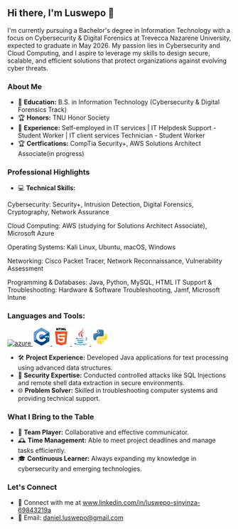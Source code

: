 ## Hi there, I'm Luswepo 👋

I'm currently pursuing a Bachelor's degree in Information Technology with a focus on Cybersecurity & Digital Forensics at Trevecca Nazarene University, expected to graduate in May 2026. My passion lies in Cybersecurity and Cloud Computing, and I aspire to leverage my skills to design secure, scalable, and efficient solutions that protect organizations against evolving cyber threats.

### About Me
- 🌟 **Education:** B.S. in Information Technology (Cybersecurity & Digital Forensics Track)
- 🏆 **Honors:** TNU Honor Society
- 💼 **Experience:** Self-employed in IT services | IT Helpdesk Support - Student Worker | IT client services Technician - Student Worker
- 🏆 **Certfications:** CompTia Security+, AWS Solutions Architect Associate(in progress)
### Professional Highlights
- 💻 **Technical Skills:**

Cybersecurity: Security+, Intrusion Detection, Digital Forensics, Cryptography, Network Assurance

Cloud Computing: AWS (studying for Solutions Architect Associate), Microsoft Azure

Operating Systems: Kali Linux, Ubuntu, macOS, Windows

Networking: Cisco Packet Tracer, Network Reconnaissance, Vulnerability Assessment

Programming & Databases: Java, Python, MySQL, HTML
IT Support & Troubleshooting: Hardware & Software Troubleshooting, Jamf, Microsoft Intune

<p align="left">
</p>

<h3 align="left"> Languages and Tools:</h3>
<p align="left"> <a href="https://azure.microsoft.com/en-in/" target="_blank" rel="noreferrer"> <img src="https://www.vectorlogo.zone/logos/microsoft_azure/microsoft_azure-icon.svg" alt="azure" width="40" height="40"/> </a> <a href="https://www.w3schools.com/cpp/" target="_blank" rel="noreferrer"> <img src="https://raw.githubusercontent.com/devicons/devicon/master/icons/cplusplus/cplusplus-original.svg" alt="cplusplus" width="40" height="40"/> </a> <a href="https://www.w3.org/html/" target="_blank" rel="noreferrer"> <img src="https://raw.githubusercontent.com/devicons/devicon/master/icons/html5/html5-original-wordmark.svg" alt="html5" width="40" height="40"/> </a> <a href="https://www.java.com" target="_blank" rel="noreferrer"> <img src="https://raw.githubusercontent.com/devicons/devicon/master/icons/java/java-original.svg" alt="java" width="40" height="40"/> </a> <a href="https://www.python.org" target="_blank" rel="noreferrer"> <img src="https://raw.githubusercontent.com/devicons/devicon/master/icons/python/python-original.svg" alt="python" width="40" height="40"/> </a> </p>

  
- 🛠️ **Project Experience:** Developed Java applications for text processing using advanced data structures.
- 🔐 **Security Expertise:** Conducted controlled attacks like SQL Injections and remote shell data extraction in secure environments.
- 🌐 **Problem Solver:** Skilled in troubleshooting computer systems and providing technical support.

### What I Bring to the Table
- 🤝 **Team Player:** Collaborative and effective communicator.
- 🕰️ **Time Management:** Able to meet project deadlines and manage tasks efficiently.
- 🎓 **Continuous Learner:** Always expanding my knowledge in cybersecurity and emerging technologies.

### Let's Connect
- 🔗 Connect with me at www.linkedin.com/in/luswepo-sinyinza-69843219a
- 📧 Email: daniel.luswepo@gmail.com
